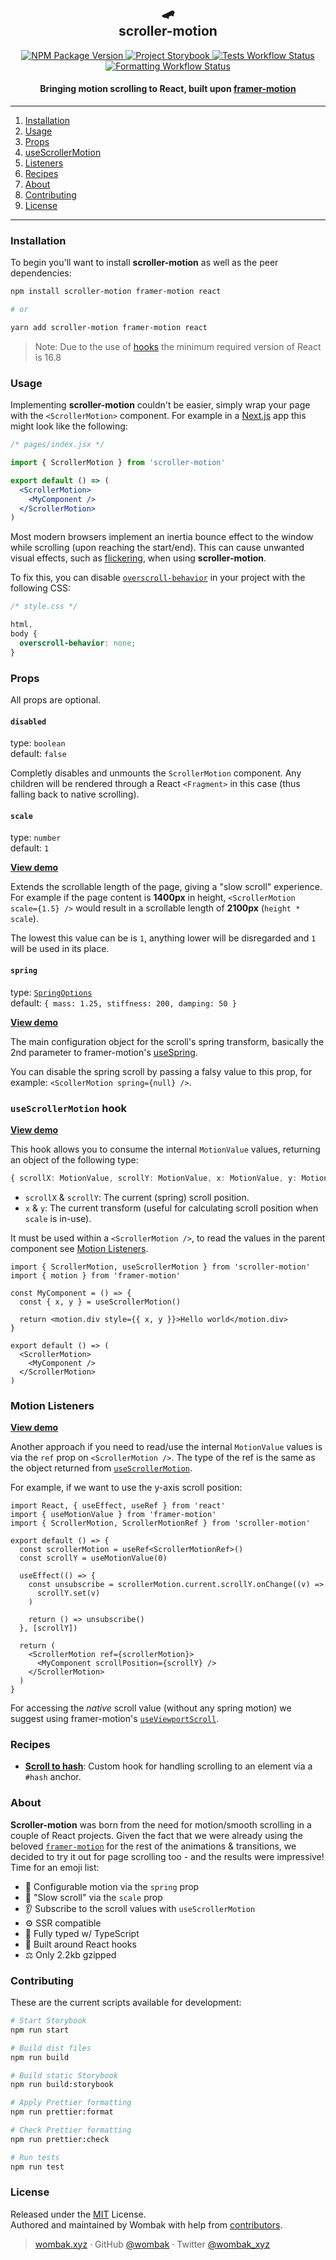 <h2 align="center">🛹 <br />scroller-motion</h2>

<p align="center">
  <a href="https://www.npmjs.com/package/scroller-motion" target="_blank">
    <img src="https://img.shields.io/npm/v/scroller-motion?style=flat-square" alt="NPM Package Version" />
  </a>
  <a href="https://scroller-motion.wombak.xyz/" target="_blank">
    <img src="https://raw.githubusercontent.com/storybooks/brand/master/badge/badge-storybook.svg" alt="Project Storybook">
  </a>
  <a href="https://github.com/wombak/scroller-motion/actions/workflows/formatting.yml" target="_blank">
    <img src="https://github.com/wombak/scroller-motion/actions/workflows/tests.yml/badge.svg" alt="Tests Workflow Status" />
  </a>
  <a href="https://github.com/wombak/scroller-motion/actions/workflows/formatting.yml" target="_blank">
    <img src="https://github.com/wombak/scroller-motion/actions/workflows/formatting.yml/badge.svg" alt="Formatting Workflow Status" />
  </a>
</p>

<h4 align="center">Bringing motion scrolling to React, built upon <a href="https://github.com/framer/motion" target="_blank">framer-motion</a></h4>

---

1. [Installation](#installation)
1. [Usage](#usage)
1. [Props](#props)
1. [useScrollerMotion](#usescrollermotion-hook)
1. [Listeners](#motion-listeners)
1. [Recipes](#recipes)
1. [About](#about)
1. [Contributing](#contributing)
1. [License](#license)

---

### Installation

To begin you'll want to install **scroller-motion** as well as the peer dependencies:

```bash
npm install scroller-motion framer-motion react

# or

yarn add scroller-motion framer-motion react
```

> Note: Due to the use of [hooks](https://reactjs.org/docs/hooks-intro.html) the minimum required version of React is 16.8

### Usage

Implementing **scroller-motion** couldn't be easier, simply wrap your page with the `<ScrollerMotion>` component. For example in a [Next.js](https://nextjs.org/) app this might look like the following:

```jsx
/* pages/index.jsx */

import { ScrollerMotion } from 'scroller-motion'

export default () => (
  <ScrollerMotion>
    <MyComponent />
  </ScrollerMotion>
)
```

Most modern browsers implement an inertia bounce effect to the window while scrolling (upon reaching the start/end). This can cause unwanted visual effects, such as [flickering](https://github.com/wombak/scroller-motion/issues/7), when using **scroller-motion**.

To fix this, you can disable [`overscroll-behavior`](https://developer.mozilla.org/en-US/docs/Web/CSS/overscroll-behavior) in your project with the following CSS:

```css
/* style.css */

html,
body {
  overscroll-behavior: none;
}
```

### Props

All props are optional.

#### `disabled`

type: `boolean` <br/>
default: `false`

Completly disables and unmounts the `ScrollerMotion` component. Any children will be rendered through a React `<Fragment>` in this case (thus falling back to native scrolling).

#### `scale`

type: `number` <br/>
default: `1`

[**View demo**](https://scroller-motion.wombak.xyz/?path=/story/scrollermotion--custom-scale)

Extends the scrollable length of the page, giving a "slow scroll" experience. For example if the page content is **1400px** in height, `<ScrollerMotion scale={1.5} />` would result in a scrollable length of **2100px** (`height * scale`).

The lowest this value can be is `1`, anything lower will be disregarded and `1` will be used in its place.

#### `spring`

type: [`SpringOptions`](https://github.com/Popmotion/popmotion/blob/ec4974a19789c3cebc4e14e1fde3b55cdeecf7b0/packages/popmotion/src/animations/spring/types.ts#L1) <br/>
default: `{ mass: 1.25, stiffness: 200, damping: 50 }`

[**View demo**](https://scroller-motion.wombak.xyz/?path=/story/scrollermotion--custom-spring)

The main configuration object for the scroll's spring transform, basically the 2nd parameter to framer-motion's [useSpring](https://www.framer.com/api/motion/types/#spring).

You can disable the spring scroll by passing a falsy value to this prop, for example: `<ScollerMotion spring={null} />`.

### `useScrollerMotion` hook

[**View demo**](https://scroller-motion.wombak.xyz/?path=/story/scrollermotion--use-scroller-motion)

This hook allows you to consume the internal `MotionValue` values, returning an object of the following type:

```ts
{ scrollX: MotionValue, scrollY: MotionValue, x: MotionValue, y: MotionValue }
```

- `scrollX` & `scrollY`: The current (spring) scroll position.
- `x` & `y`: The current transform (useful for calculating scroll position when `scale` is in-use).

It must be used within a `<ScrollerMotion />`, to read the values in the parent component see [Motion Listeners](#motion-listeners).

```tsx
import { ScrollerMotion, useScrollerMotion } from 'scroller-motion'
import { motion } from 'framer-motion'

const MyComponent = () => {
  const { x, y } = useScrollerMotion()

  return <motion.div style={{ x, y }}>Hello world</motion.div>
}

export default () => (
  <ScrollerMotion>
    <MyComponent />
  </ScrollerMotion>
)
```

### Motion Listeners

[**View demo**](https://scroller-motion.wombak.xyz/?path=/story/scrollermotion--motion-listeners)

Another approach if you need to read/use the internal `MotionValue` values is via the `ref` prop on `<ScrollerMotion />`. The type of the ref is the same as the object returned from [`useScrollerMotion`](#usescrollermotion-hook).

For example, if we want to use the y-axis scroll position:

```tsx
import React, { useEffect, useRef } from 'react'
import { useMotionValue } from 'framer-motion'
import { ScrollerMotion, ScrollerMotionRef } from 'scroller-motion'

export default () => {
  const scrollerMotion = useRef<ScrollerMotionRef>()
  const scrollY = useMotionValue(0)

  useEffect(() => {
    const unsubscribe = scrollerMotion.current.scrollY.onChange((v) =>
      scrollY.set(v)
    )

    return () => unsubscribe()
  }, [scrollY])

  return (
    <ScrollerMotion ref={scrollerMotion}>
      <MyComponent scrollPosition={scrollY} />
    </ScrollerMotion>
  )
}
```

For accessing the _native_ scroll value (without any spring motion) we suggest using framer-motion's [`useViewportScroll`](https://www.framer.com/api/motion/motionvalue/#useviewportscroll).

### Recipes

- [**Scroll to hash**](https://github.com/wombak/scroller-motion/issues/3#issuecomment-817216563): Custom hook for handling scrolling to an element via a `#hash` anchor.

### About

**Scroller-motion** was born from the need for motion/smooth scrolling in a couple of React projects. Given the fact that we were already using the beloved [`framer-motion`](https://github.com/framer/motion) for the rest of the animations & transitions, we decided to try it out for page scrolling too - and the results were impressive! Time for an emoji list:

- 🏀 Configurable motion via the `spring` prop
- 🐌 "Slow scroll" via the `scale` prop
- 👂 Subscribe to the scroll values with `useScrollerMotion`
- ⚙️ SSR compatible
- 🤖 Fully typed w/ TypeScript
- 🎣 Built around React hooks
- ⚖️ Only 2.2kb gzipped

### Contributing

These are the current scripts available for development:

```bash
# Start Storybook
npm run start

# Build dist files
npm run build

# Build static Storybook
npm run build:storybook

# Apply Prettier formatting
npm run prettier:format

# Check Prettier formatting
npm run prettier:check

# Run tests
npm run test
```

### License

Released under the [MIT](https://github.com/wombak/scroller-motion/blob/master/LICENSE) License.<br>
Authored and maintained by Wombak with help from [contributors](https://github.com/wombak/scroller-motion/contributors).

> [wombak.xyz](https://wombak.xyz) · GitHub [@wombak](https://github.com/wombak) · Twitter [@wombak_xyz](https://twitter.com/wombak_xyz)
